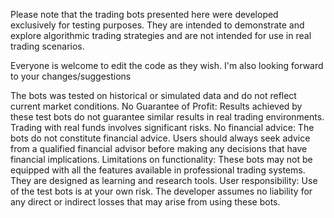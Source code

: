 Please note that the trading bots presented here were developed exclusively for testing purposes. They are intended to demonstrate and explore algorithmic trading strategies and are not intended for use in real trading scenarios. 

Everyone is welcome to edit the code as they wish. I'm also looking forward to your changes/suggestions

The bots was tested on historical or simulated data and do not reflect current market conditions.
No Guarantee of Profit: Results achieved by these test bots do not guarantee similar results in real trading environments. Trading with real funds involves significant risks.
No financial advice: The bots do not constitute financial advice. Users should always seek advice from a qualified financial advisor before making any decisions that have financial implications.
Limitations on functionality: These bots may not be equipped with all the features available in professional trading systems. They are designed as learning and research tools.
User responsibility: Use of the test bots is at your own risk. The developer assumes no liability for any direct or indirect losses that may arise from using these bots.
